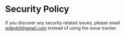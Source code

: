 # Security Policy

If you discover any security related issues, please email wdevkit@gmail.com instead of using the issue tracker.
